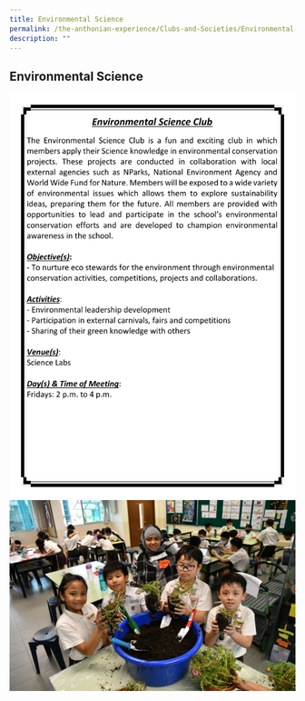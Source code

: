 ```yaml
---
title: Environmental Science
permalink: /the-anthonian-experience/Clubs-and-Societies/Environmental-Science/
description: ""
---
```

## Environmental Science
![](/images/CCA%202023_Sep/cca-13.png)
![](/images/environment%20club.jpg)